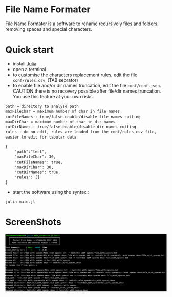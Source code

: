 

#  File Name Formater
File Name Formater is a software to rename recursively files and folders, removing spaces and special characters.


# Quick start
- install [Julia](https://julialang.org/downloads/)
- open a terminal
- to customise the characters replacement rules, edit the file ```conf/rules.csv ```(TAB seprator)
- to enable file and/or dir names truncation, edit the file ```conf/conf.json```.
CAUTION there is no recovery possible after file/dir names truncation.
You use this feature at your own risks.

```
path = directory to analyse path
maxFileChar = maximum number of char in file names
cutFileNames : true/false enable/disable file names cutting
maxDirChar = maximum number of char in dir names
cutDirNames : true/false enable/disable dir names cutting
rules : do no edit, rules are loaded from the conf/rules.csv file, easier to edit for tabular data
```

```
{
    "path":"test",
    "maxFileChar": 30,
    "cutFileNames": true,
    "maxDirChar": 30,
    "cutDirNames": true,
    "rules": []
}

```

- start the software using the syntax :

```
julia main.jl 
```

# ScreenShots
![CLI](src/images/screenshot.png)
